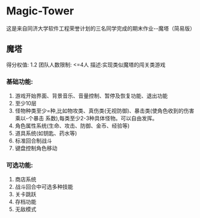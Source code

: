# Magic-Tower
这是来自同济大学软件工程荣誉计划的三名同学完成的期末作业--魔塔（简易版）
## 魔塔
得分权值: 1.2
团队人数限制: <=4人
描述:实现类似魔塔的闯关类游戏

### 基础功能:
1. 游戏开始界面、背景音乐、音量控制、暂停及恢复功能、退出功能
2. 至少10层
3. 怪物种类至少=种,比如物攻类、真伤类(无视防御)、暴击类(使角色收到的伤害乘以-个暴击 系数),每类至少2-3种具体怪物。可以自由发挥。
4. 角色属性系统(生命、攻击、防御、金币、经验等)
5. 道具系统(如钥匙、药水等)
6. 标准回合制战斗
7. 键盘控制角色移动

### 可选功能:
1. 商店系统
2. 战斗回合中可选多种技能
3. 关卡跳跃
4. 存档功能
5. 无敌模式
